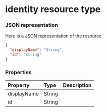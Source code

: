 # identity resource type



### JSON representation

Here is a JSON representation of the resource

<!-- {
  "blockType": "resource",
  "optionalProperties": [

  ],
  "@odata.type": "microsoft.graph.identity"
}-->

```json
{
  "displayName": "String",
  "id": "String"
}

```
### Properties
| Property	   | Type	|Description|
|:---------------|:--------|:----------|
|displayName|String||
|id|String||

<!-- uuid: eeb34b8f-f92a-43e3-9a09-5b03b6e321a8
2015-10-16 10:07:54 UTC -->
<!-- {
  "type": "#page.annotation",
  "description": "identity resource",
  "keywords": "",
  "section": "documentation",
  "tocPath": ""
}-->